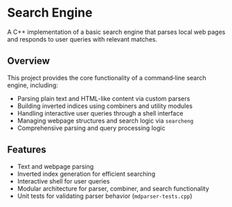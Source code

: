 # Search Engine

A C++ implementation of a basic search engine that parses local web pages and responds to user queries with relevant matches.

## Overview

This project provides the core functionality of a command‑line search engine, including:

- Parsing plain text and HTML-like content via custom parsers
- Building inverted indices using combiners and utility modules
- Handling interactive user queries through a shell interface
- Managing webpage structures and search logic via `searcheng`
- Comprehensive parsing and query processing logic

## Features

- Text and webpage parsing
- Inverted index generation for efficient searching
- Interactive shell for user queries
- Modular architecture for parser, combiner, and search functionality
- Unit tests for validating parser behavior (`mdparser-tests.cpp`)
